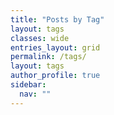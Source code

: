 ```yaml
---
title: "Posts by Tag"
layout: tags
classes: wide
entries_layout: grid
permalink: /tags/
layout: tags
author_profile: true
sidebar:
  nav: ""
---
```

